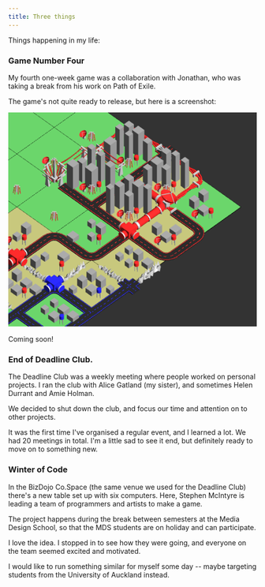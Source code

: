 ```yaml
---
title: Three things
---
```


Things happening in my life:

### Game Number Four

My fourth one-week game was a collaboration with Jonathan, who was taking a break from his work on Path of Exile.

The game's not quite ready to release, but here is a screenshot:

![Game number 4](/journal/images/2013-07-08-network-game.png)

Coming soon!

### End of Deadline Club.

The Deadline Club was a weekly meeting where people worked on personal projects. I ran the club with Alice Gatland (my sister), and sometimes Helen Durrant and Amie Holman.

We decided to shut down the club, and focus our time and attention on to other projects. 

It was the first time I've organised a regular event, and I learned a lot. We had 20 meetings in total. I'm a little sad to see it end, but definitely ready to move on to something new.

### Winter of Code

In the BizDojo Co.Space (the same venue we used for the Deadline Club) there's a new table set up with six computers. Here, Stephen McIntyre is leading a team of programmers and artists to make a game.

The project happens during the break between semesters at the Media Design School, so that the MDS students are on holiday and can participate.

I love the idea. I stopped in to see how they were going, and everyone on the team seemed excited and motivated.

I would like to run something similar for myself some day -- maybe targeting students from the University of Auckland instead.

